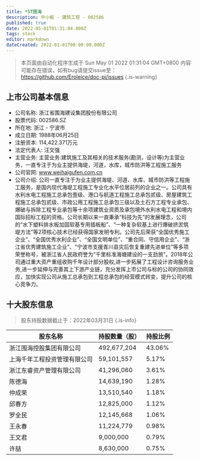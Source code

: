 ```yaml
---
title: *ST围海
description: 中小板 - 建筑工程 - 002586
published: true
date: 2022-05-01T01:31:04.000Z
tags: stock
editor: markdown
dateCreated: 2022-01-01T00:00:00.000Z
---
```


> 本页面由自动化程序生成于 Sun May 01 2022 01:31:04 GMT+0800
> 内容可能存在错误，如有bug请提交issue至：https://github.com/Eroleice/doc-pi/issues
{.is-warning}

## 上市公司基本信息
- 公司名称: 浙江省围海建设集团股份有限公司
- 股票代码: 002586.SZ
- 所在地: 浙江 - 宁波市
- 成立日期: 1988年06月25日
- 注册资本: 114,422.371万元
- 法定代表人: 汪文强
- 主营业务: 主营业务:建筑施工及其相关的技术服务(勘测，设计等)为主营业务，一直专注于为业主提供海堤，河道，水库，城市防洪等工程施工服务
- 公司官网: www.weihaigufen.com.cn
- 公司介绍: 公司一直专注于为业主提供海堤、河道、水库、城市防洪等工程施工服务，是国内现代海堤工程施工专业化水平位居前列的企业之一。公司具有水利水电工程施工总承包壹级、港口与航道工程施工总承包贰级、房屋建筑工程施工总承包贰级、市政公用工程施工总承包三级以及土石方工程专业承包、爆破与拆除工程专业承包等十余项建筑业资质及承包境外水利水电工程和境内国际招标工程的资格。公司长期以来一直秉承“科技为先”的发展理念，公司的“水下塑料排水板加固软基专用插板船”、“一种复杂软基上进行爆破挤淤筑堤方法”等2项核心技术已经获得国家发明专利。公司先后荣获“全国优秀施工企业”、“全国优秀水利企业”、“全国文明单位”、“重合同、守信用企业”、“浙江省优秀建筑施工企业”、“宁波市支援青川县灾后恢复重建先进单位”等多项荣誉称号，被浙江省人民政府誉为“千里标准海塘建设的一支劲旅”。2018年公司通过重大资产重组收购千年设计部分股权,进一步拓展了工程设计咨询服务业务,进一步延伸与完善其上下游产业链，充分发挥上市公司与标的公司的协同效应，加快实现公司从施工总承包到工程总承包的经营模式转变，提升公司的核心竞争力。


## 十大股东信息
> 股东持股数据截止于：2022年03月31日
{.is-info}

| 股东名称 | 持股数量（股） | 持股比例 |
| --- | --- | --- |
| 浙江围海控股集团有限公司 | 492,677,204 | 43.06% |
| 上海千年工程投资管理有限公司 | 59,101,557 | 5.17% |
| 浙江东睿资产管理有限公司 | 41,296,060 | 3.61% |
| 陈德海 | 14,639,190 | 1.28% |
| 仲成荣 | 13,510,540 | 1.18% |
| 邱春方 | 12,825,000 | 1.12% |
| 罗全民 | 12,145,668 | 1.06% |
| 王永春 | 11,224,779 | 0.98% |
| 王文君 | 9,000,000 | 0.79% |
| 许喆 | 8,630,000 | 0.75% |




